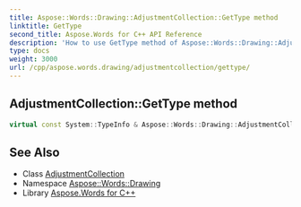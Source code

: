 ```yaml
---
title: Aspose::Words::Drawing::AdjustmentCollection::GetType method
linktitle: GetType
second_title: Aspose.Words for C++ API Reference
description: 'How to use GetType method of Aspose::Words::Drawing::AdjustmentCollection class in C++.'
type: docs
weight: 3000
url: /cpp/aspose.words.drawing/adjustmentcollection/gettype/
---
```

## AdjustmentCollection::GetType method




```cpp
virtual const System::TypeInfo & Aspose::Words::Drawing::AdjustmentCollection::GetType() const override
```

## See Also

* Class [AdjustmentCollection](../)
* Namespace [Aspose::Words::Drawing](../../)
* Library [Aspose.Words for C++](../../../)
